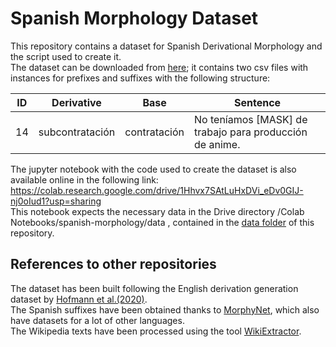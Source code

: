 # Spanish Morphology Dataset
This repository contains a dataset for Spanish Derivational Morphology and the script used to create it.<br>
The dataset can be downloaded from [here](final-dataset.zip); it contains two csv files with instances for prefixes and suffixes with the following structure:<br>

| ID | Derivative      | Base         | Sentence                                                |
|----|-----------------|--------------|---------------------------------------------------------|
| 14 | subcontratación | contratación | No teníamos [MASK] de trabajo para producción de anime. |<br>

The jupyter notebook with the code used to create the dataset is also available online in the following link: https://colab.research.google.com/drive/1Hhvx7SAtLuHxDVi_eDv0GIJ-nj0oIud1?usp=sharing <br>
This notebook expects the necessary data in the Drive directory /Colab Notebooks/spanish-morphology/data , contained in the [data folder](/data) of this repository.<br>

## References to other repositories
The dataset has been built following the English derivation generation dataset by [Hofmann et al.(2020)](https://github.com/valentinhofmann/dagobert).<br>
The Spanish suffixes have been obtained thanks to [MorphyNet](https://github.com/kbatsuren/MorphyNet), which also have datasets for a lot of other languages.<br>
The Wikipedia texts have been processed using the tool [WikiExtractor](https://github.com/attardi/wikiextractor).
